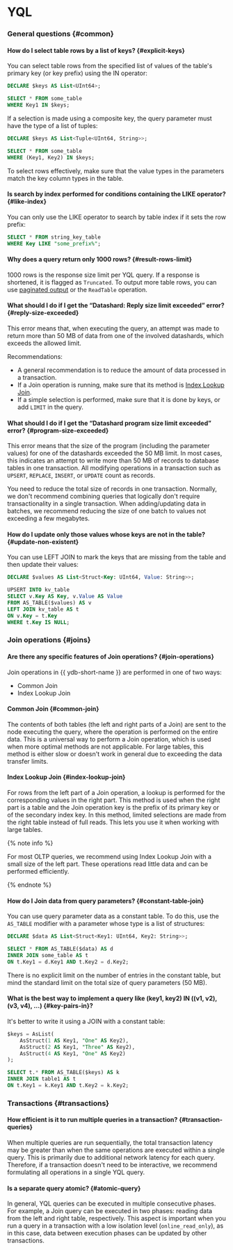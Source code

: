 # YQL

### General questions {#common}

#### How do I select table rows by a list of keys? {#explicit-keys}

You can select table rows from the specified list of values of the table's primary key (or key prefix) using the IN operator:

```sql
DECLARE $keys AS List<UInt64>;

SELECT * FROM some_table
WHERE Key1 IN $keys;
```

If a selection is made using a composite key, the query parameter must have the type of a list of tuples:

```sql
DECLARE $keys AS List<Tuple<UInt64, String>>;

SELECT * FROM some_table
WHERE (Key1, Key2) IN $keys;
```

To select rows effectively, make sure that the value types in the parameters match the key column types in the table.

#### Is search by index performed for conditions containing the LIKE operator? {#like-index}

You can only use the LIKE operator to search by table index if it sets the row prefix:

```sql
SELECT * FROM string_key_table
WHERE Key LIKE "some_prefix%";
```

#### Why does a query return only 1000 rows? {#result-rows-limit}

1000 rows is the response size limit per YQL query. If a response is shortened, it is flagged as `Truncated`. To output more table rows, you can use [paginated output](../../best_practices/paging.md) or the `ReadTable` operation.

#### What should I do if I get the <q>Datashard: Reply size limit exceeded</q> error? {#reply-size-exceeded}

This error means that, when executing the query, an attempt was made to return more than 50 MB of data from one of the involved datashards, which exceeds the allowed limit.

Recommendations:

* A general recommendation is to reduce the amount of data processed in a transaction.
* If a Join operation is running, make sure that its method is [Index Lookup Join](#index-lookup-join).
* If a simple selection is performed, make sure that it is done by keys, or add `LIMIT` in the query.

#### What should I do if I get the <q>Datashard program size limit exceeded</q> error? {#program-size-exceeded}

This error means that the size of the program (including the parameter values) for one of the datashards exceeded the 50 MB limit. In most cases, this indicates an attempt to write more than 50 MB of records to database tables in one transaction. All modifying operations in a transaction such as `UPSERT`, `REPLACE`, `INSERT`, or `UPDATE` count as records.

You need to reduce the total size of records in one transaction. Normally, we don't recommend combining queries that logically don't require transactionality in a single transaction. When adding/updating data in batches, we recommend reducing the size of one batch to values not exceeding a few megabytes.

#### How do I update only those values whose keys are not in the table? {#update-non-existent}

You can use LEFT JOIN to mark the keys that are missing from the table and then update their values:

```sql
DECLARE $values AS List<Struct<Key: UInt64, Value: String>>;

UPSERT INTO kv_table
SELECT v.Key AS Key, v.Value AS Value
FROM AS_TABLE($values) AS v
LEFT JOIN kv_table AS t
ON v.Key = t.Key
WHERE t.Key IS NULL;
```

### Join operations {#joins}

#### Are there any specific features of Join operations? {#join-operations}

Join operations in {{ ydb-short-name }} are performed in one of two ways:

* Common Join
* Index Lookup Join

#### Common Join {#common-join}

The contents of both tables (the left and right parts of a Join) are sent to the node executing the query, where the operation is performed on the entire data. This is a universal way to perform a Join operation, which is used when more optimal methods are not applicable. For large tables, this method is either slow or doesn't work in general due to exceeding the data transfer limits.

#### Index Lookup Join {#index-lookup-join}

For rows from the left part of a Join operation, a lookup is performed for the corresponding values in the right part. This method is used when the right part is a table and the Join operation key is the prefix of its primary key or of the secondary index key. In this method, limited selections are made from the right table instead of full reads. This lets you use it when working with large tables.

{% note info %}

For most OLTP queries, we recommend using Index Lookup Join with a small size of the left part. These operations read little data and can be performed efficiently.

{% endnote %}

#### How do I Join data from query parameters? {#constant-table-join}

You can use query parameter data as a constant table. To do this, use the `AS_TABLE` modifier with a parameter whose type is a list of structures:

```sql
DECLARE $data AS List<Struct<Key1: UInt64, Key2: String>>;

SELECT * FROM AS_TABLE($data) AS d
INNER JOIN some_table AS t
ON t.Key1 = d.Key1 AND t.Key2 = d.Key2;
```

There is no explicit limit on the number of entries in the constant table, but mind the standard limit on the total size of query parameters (50 MB).

#### What is the best way to implement a query like (key1, key2) IN ((v1, v2), (v3, v4), ...) {#key-pairs-in}?

It's better to write it using a JOIN with a constant table:

```sql
$keys = AsList(
    AsStruct(1 AS Key1, "One" AS Key2),
    AsStruct(2 AS Key1, "Three" AS Key2),
    AsStruct(4 AS Key1, "One" AS Key2)
);

SELECT t.* FROM AS_TABLE($keys) AS k
INNER JOIN table1 AS t
ON t.Key1 = k.Key1 AND t.Key2 = k.Key2;
```

### Transactions {#transactions}

#### How efficient is it to run multiple queries in a transaction? {#transaction-queries}

When multiple queries are run sequentially, the total transaction latency may be greater than when the same operations are executed within a single query. This is primarily due to additional network latency for each query. Therefore, if a transaction doesn't need to be interactive, we recommend formulating all operations in a single YQL query.

#### Is a separate query atomic? {#atomic-query}

In general, YQL queries can be executed in multiple consecutive phases. For example, a Join query can be executed in two phases: reading data from the left and right table, respectively. This aspect is important when you run a query in a transaction with a low isolation level (`online_read_only`), as in this case, data between execution phases can be updated by other transactions.

